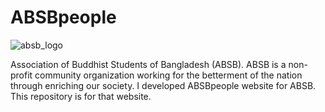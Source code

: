 # ABSBpeople
![absb_logo](https://user-images.githubusercontent.com/48995708/121519402-7f11e280-ca13-11eb-9410-519fbb2b8f63.png)

Association of Buddhist Students of Bangladesh (ABSB). ABSB is a non-profit community organization working for the betterment of the nation through enriching our society.   I developed ABSBpeople website for ABSB. This repository is for that website.
